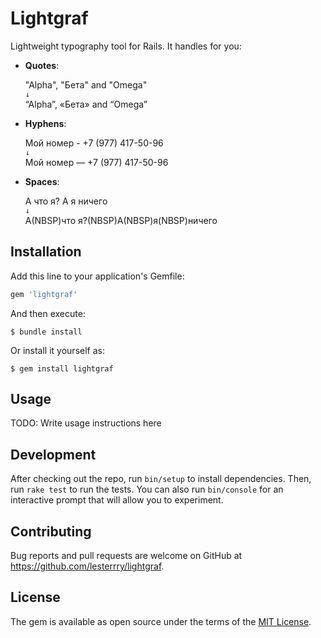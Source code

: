 # Lightgraf

Lightweight typography tool for Rails. It handles for you:
- __Quotes__:

    "Alpha", "Бета" and "Omega"\
    `↓`\
    “Alpha”, «Бета» and “Omega”
  
- __Hyphens__:

    Мой номер - +7 (977) 417-50-96\
    `↓` \
    Мой номер — +7 (977) 417-50-96

- __Spaces__:

    А что я? А я ничего\
    `↓` \
    А(NBSP)что я?(NBSP)А(NBSP)я(NBSP)ничего

## Installation

Add this line to your application's Gemfile:

```ruby
gem 'lightgraf'
```

And then execute:

    $ bundle install

Or install it yourself as:

    $ gem install lightgraf

## Usage

TODO: Write usage instructions here

## Development

After checking out the repo, run `bin/setup` to install dependencies. Then, run `rake test` to run the tests. You can also run `bin/console` for an interactive prompt that will allow you to experiment.

## Contributing

Bug reports and pull requests are welcome on GitHub at https://github.com/lesterrry/lightgraf.

## License

The gem is available as open source under the terms of the [MIT License](https://opensource.org/licenses/MIT).
